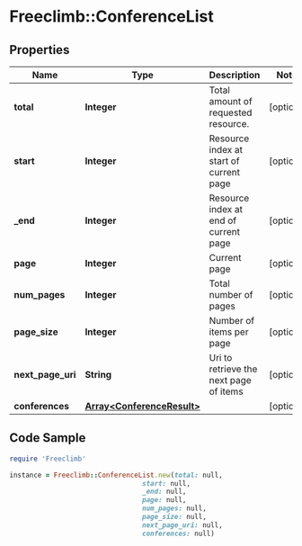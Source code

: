 # Freeclimb::ConferenceList

## Properties

Name | Type | Description | Notes
------------ | ------------- | ------------- | -------------
**total** | **Integer** | Total amount of requested resource. | [optional] 
**start** | **Integer** | Resource index at start of current page | [optional] 
**_end** | **Integer** | Resource index at end of current page | [optional] 
**page** | **Integer** | Current page | [optional] 
**num_pages** | **Integer** | Total number of pages | [optional] 
**page_size** | **Integer** | Number of items per page | [optional] 
**next_page_uri** | **String** | Uri to retrieve the next page of items | [optional] 
**conferences** | [**Array&lt;ConferenceResult&gt;**](ConferenceResult.md) |  | [optional] 

## Code Sample

```ruby
require 'Freeclimb'

instance = Freeclimb::ConferenceList.new(total: null,
                                 start: null,
                                 _end: null,
                                 page: null,
                                 num_pages: null,
                                 page_size: null,
                                 next_page_uri: null,
                                 conferences: null)
```


